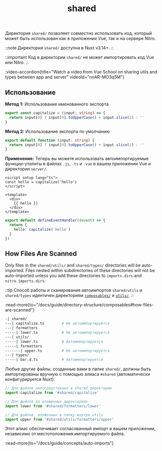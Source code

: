 ﻿---
title: 'shared'
head.title: 'shared/'
description: 'Используйте директорию shared/ для совместного использования функциональности между приложением Vue и сервером Nitro.'
navigation.icon: i-lucide-folder
---

Директория `shared/` позволяет совместно использовать код, который может быть использован как в приложении Vue, так и на сервере Nitro.

::note
Директория `shared/` доступна в Nuxt v3.14+.
::

::important
Код в директории `shared/` не может импортировать код Vue или Nitro.
::

:video-accordion{title="Watch a video from Vue School on sharing utils and types between app and server" videoId="nnAR-MO3q5M"}

## Использование

**Метод 1:** Использование именованного экспорта

```ts twoslash [shared/utils/capitalize.ts]
export const capitalize = (input: string) => {
  return input[0] ? input[0].toUpperCase() + input.slice(1) : ''
}
```

**Метод 2:** Использование экспорта по умолчанию

```ts twoslash [shared/utils/capitalize.ts]
export default function (input: string) {
  return input[0] ? input[0].toUpperCase() + input.slice(1) : ''
}
```

**Применение:** Теперь вы можете использовать автоимпортируемые функции-утилиты в файлах `.js`, `.ts` и `.vue` в вашем приложении Vue и директории `server/`.


```vue [app.vue]
<script setup lang="ts">
const hello = capitalize('hello')
</script>

<template>
  <div>
    {{ hello }}
  </div>
</template>
```

```ts [server/api/hello.get.ts]
export default defineEventHandler((event) => {
  return {
    hello: capitalize('hello')
  }
})
```

## How Files Are Scanned

Only files in the `shared/utils/` and `shared/types/` directories will be auto-imported. Files nested within subdirectories of these directories will not be auto-imported unless you add these directories to `imports.dirs` and `nitro.imports.dirs`.

::tip
Способ работы и сканирования автоимпортов `shared/utils` и `shared/types` идентичен директориям [`composables/`](/docs/guide/directory-structure/composables) и [`utils/`](/docs/guide/directory-structure/utils).
::

:read-more{to="/docs/guide/directory-structure/composables#how-files-are-scanned"}

```bash [Структура директории]
-| shared/
---| capitalize.ts        # Не автоимпортируется
---| formatters
-----| lower.ts           # Не автоимпортируется
---| utils/
-----| lower.ts           # Автоимпортируется
-----| formatters
-------| upper.ts         # Не автоимпортируется
---| types/
-----| bar.d.ts           # Автоимпортируется
```

Любые другие файлы, созданные вами в папке `shared/`, должны быть импортированы вручную с помощью алиаса `#shared` (автоматически конфигурируется Nuxt):

```ts
// Для файлов непосредственно в shared директории
import capitalize from '#shared/capitalize'

// Для файлов во вложенных директориях
import lower from '#shared/formatters/lower'

// Для файлов, вложенных в папку внутри utils
import upper from '#shared/utils/formatters/upper'
```

Этот алиас обеспечивает согласованный импорт в вашем приложении, независимо от местоположения импортируемого файла.

:read-more{to="/docs/guide/concepts/auto-imports"}
